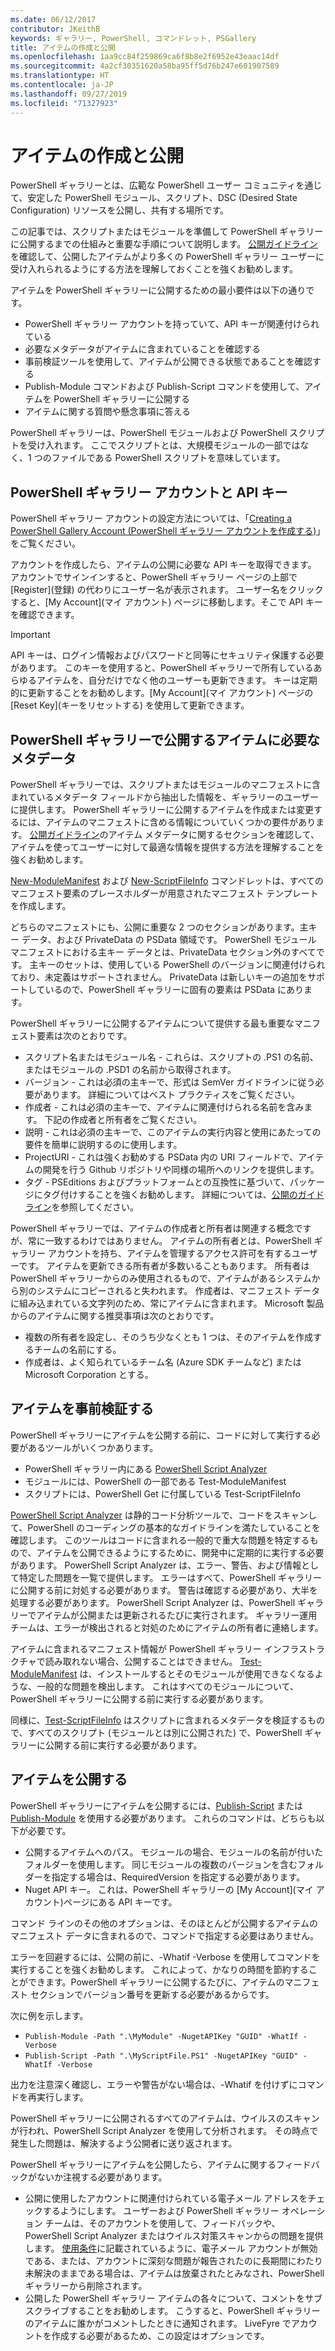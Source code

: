 ```yaml
---
ms.date: 06/12/2017
contributor: JKeithB
keywords: ギャラリー, PowerShell, コマンドレット, PSGallery
title: アイテムの作成と公開
ms.openlocfilehash: 1aa9cc84f259869ca6f8b8e2f6952e43eaac14df
ms.sourcegitcommit: 4a2cf30351620a58ba95ff5d76b247e601907589
ms.translationtype: HT
ms.contentlocale: ja-JP
ms.lasthandoff: 09/27/2019
ms.locfileid: "71327923"
---
```

# <a name="creating-and-publishing-an-item"></a>アイテムの作成と公開

PowerShell ギャラリーとは、広範な PowerShell ユーザー コミュニティを通じて、安定した PowerShell モジュール、スクリプト、DSC (Desired State Configuration) リソースを公開し、共有する場所です。

この記事では、スクリプトまたはモジュールを準備して PowerShell ギャラリーに公開するまでの仕組みと重要な手順について説明します。 [公開ガイドライン](../../concepts/publishing-guidelines.md)を確認して、公開したアイテムがより多くの PowerShell ギャラリー ユーザーに受け入れられるようにする方法を理解しておくことを強くお勧めします。

アイテムを PowerShell ギャラリーに公開するための最小要件は以下の通りです。

- PowerShell ギャラリー アカウントを持っていて、API キーが関連付けられている
- 必要なメタデータがアイテムに含まれていることを確認する
- 事前検証ツールを使用して、アイテムが公開できる状態であることを確認する
- Publish-Module コマンドおよび Publish-Script コマンドを使用して、アイテムを PowerShell ギャラリーに公開する
- アイテムに関する質問や懸念事項に答える

PowerShell ギャラリーは、PowerShell モジュールおよび PowerShell スクリプトを受け入れます。 ここでスクリプトとは、大規模モジュールの一部ではなく、1 つのファイルである PowerShell スクリプトを意味しています。

## <a name="powershell-gallery-account-and-api-key"></a>PowerShell ギャラリー アカウントと API キー

PowerShell ギャラリー アカウントの設定方法については、「[Creating a PowerShell Gallery Account (PowerShell ギャラリー アカウントを作成する)](creating-an-account.md)」をご覧ください。

アカウントを作成したら、アイテムの公開に必要な API キーを取得できます。 アカウントでサインインすると、PowerShell ギャラリー ページの上部で [Register]\(登録\) の代わりにユーザー名が表示されます。 ユーザー名をクリックすると、[My Account]\(マイ アカウント\) ページに移動します。そこで API キーを確認できます。

> [!IMPORTANT]
> API キーは、ログイン情報およびパスワードと同等にセキュリティ保護する必要があります。 このキーを使用すると、PowerShell ギャラリーで所有しているあらゆるアイテムを、自分だけでなく他のユーザーも更新できます。 キーは定期的に更新することをお勧めします。[My Account]\(マイ アカウント\) ページの [Reset Key]\(キーをリセットする\) を使用して更新できます。

## <a name="required-metadata-for-items-published-to-the-powershell-gallery"></a>PowerShell ギャラリーで公開するアイテムに必要なメタデータ

PowerShell ギャラリーでは、スクリプトまたはモジュールのマニフェストに含まれているメタデータ フィールドから抽出した情報を、ギャラリーのユーザーに提供します。 PowerShell ギャラリーに公開するアイテムを作成または変更するには、アイテムのマニフェストに含める情報についていくつかの要件があります。 [公開ガイドライン](../../concepts/publishing-guidelines.md)のアイテム メタデータに関するセクションを確認して、アイテムを使ってユーザーに対して最適な情報を提供する方法を理解することを強くお勧めします。

[New-ModuleManifest](/powershell/module/microsoft.powershell.core/new-modulemanifest) および [New-ScriptFileInfo](/powershell/module/PowerShellGet/New-ScriptFileInfo) コマンドレットは、すべてのマニフェスト要素のプレースホルダーが用意されたマニフェスト テンプレートを作成します。

どちらのマニフェストにも、公開に重要な 2 つのセクションがあります。主キー データ、および PrivateData の PSData 領域です。 PowerShell モジュール マニフェストにおける主キー データとは、PrivateData セクション外のすべてです。 主キーのセットは、使用している PowerShell のバージョンに関連付けられており、未定義はサポートされません。 PrivateData は新しいキーの追加をサポートしているので、PowerShell ギャラリーに固有の要素は PSData にあります。

PowerShell ギャラリーに公開するアイテムについて提供する最も重要なマニフェスト要素は次のとおりです。

- スクリプト名またはモジュール名 - これらは、スクリプトの .PS1 の名前、またはモジュールの .PSD1 の名前から取得されます。
- バージョン - これは必須の主キーで、形式は SemVer ガイドラインに従う必要があります。 詳細についてはベスト プラクティスをご覧ください。
- 作成者 - これは必須の主キーで、アイテムに関連付けられる名前を含みます。 下記の作成者と所有者をご覧ください。
- 説明 - これは必須の主キーで、このアイテムの実行内容と使用にあたっての要件を簡単に説明するのに使用します。
- ProjectURI - これは強くお勧めする PSData 内の URI フィールドで、アイテムの開発を行う Github リポジトリや同様の場所へのリンクを提供します。
- タグ - PSEditions およびプラットフォームとの互換性に基づいて、パッケージにタグ付けすることを強くお勧めします。 詳細については、[公開のガイドライン](../../concepts/publishing-guidelines.md#tag-your-package-with-the-compatible-pseditions-and-platforms)を参照してください。

PowerShell ギャラリーでは、アイテムの作成者と所有者は関連する概念ですが、常に一致するわけではありません。 アイテムの所有者とは、PowerShell ギャラリー アカウントを持ち、アイテムを管理するアクセス許可を有するユーザーです。 アイテムを更新できる所有者が多数いることもあります。 所有者は PowerShell ギャラリーからのみ使用されるもので、アイテムがあるシステムから別のシステムにコピーされると失われます。 作成者は、マニフェスト データに組み込まれている文字列のため、常にアイテムに含まれます。 Microsoft 製品からのアイテムに関する推奨事項は次のとおりです。

- 複数の所有者を設定し、そのうち少なくとも 1 つは、そのアイテムを作成するチームの名前にする。
- 作成者は、よく知られているチーム名 (Azure SDK チームなど) または Microsoft Corporation とする。

## <a name="pre-validate-your-item"></a>アイテムを事前検証する

PowerShell ギャラリーにアイテムを公開する前に、コードに対して実行する必要があるツールがいくつかあります。

- PowerShell ギャラリー内にある [PowerShell Script Analyzer](https://www.powershellgallery.com/packages/PSScriptAnalyzer/)
- モジュールには、PowerShell の一部である Test-ModuleManifest
- スクリプトには、PowerShell Get に付属している Test-ScriptFileInfo

[PowerShell Script Analyzer](https://www.powershellgallery.com/packages/PSScriptAnalyzer/) は静的コード分析ツールで、コードをスキャンして、PowerShell のコーディングの基本的なガイドラインを満たしていることを確認します。 このツールはコードに含まれる一般的で重大な問題を特定するもので、アイテムを公開できるようにするために、開発中に定期的に実行する必要があります。 PowerShell Script Analyzer は、エラー、警告、および情報として特定した問題を一覧で提供します。 エラーはすべて、PowerShell ギャラリーに公開する前に対処する必要があります。 警告は確認する必要があり、大半を処理する必要があります。 PowerShell Script Analyzer は、PowerShell ギャラリーでアイテムが公開または更新されるたびに実行されます。 ギャラリー運用チームは、エラーが検出されると対処のためにアイテムの所有者に連絡します。

アイテムに含まれるマニフェスト情報が PowerShell ギャラリー インフラストラクチャで読み取れない場合、公開することはできません。 [Test-ModuleManifest](/powershell/module/microsoft.powershell.core/test-modulemanifest) は、インストールするとそのモジュールが使用できなくなるような、一般的な問題を検出します。 これはすべてのモジュールについて、PowerShell ギャラリーに公開する前に実行する必要があります。

同様に、[Test-ScriptFileInfo](/powershell/module/PowerShellGet/test-scriptfileinfo) はスクリプトに含まれるメタデータを検証するもので、すべてのスクリプト (モジュールとは別に公開された) で、PowerShell ギャラリーに公開する前に実行する必要があります。

## <a name="publishing-items"></a>アイテムを公開する

PowerShell ギャラリーにアイテムを公開するには、[Publish-Script](/powershell/module/PowerShellGet/publish-script) または [Publish-Module](/powershell/module/PowerShellGet/publish-module) を使用する必要があります。 これらのコマンドは、どちらも以下が必要です。

- 公開するアイテムへのパス。 モジュールの場合、モジュールの名前が付いたフォルダーを使用します。 同じモジュールの複数のバージョンを含むフォルダーを指定する場合は、RequiredVersion を指定する必要があります。
- Nuget API キー。 これは、PowerShell ギャラリーの [My Account]\(マイ アカウント\)ページにある API キーです。

コマンド ラインのその他のオプションは、そのほとんどが公開するアイテムのマニフェスト データに含まれるので、コマンドで指定する必要はありません。

エラーを回避するには、公開の前に、-Whatif -Verbose を使用してコマンドを実行することを強くお勧めします。 これによって、かなりの時間を節約することができます。PowerShell ギャラリーに公開するたびに、アイテムのマニフェスト セクションでバージョン番号を更新する必要があるからです。

次に例を示します。

* `Publish-Module -Path ".\MyModule" -NugetAPIKey "GUID" -WhatIf -Verbose`
* `Publish-Script -Path ".\MyScriptFile.PS1" -NugetAPIKey "GUID" -WhatIf -Verbose`

出力を注意深く確認し、エラーや警告がない場合は、-Whatif を付けずにコマンドを再実行します。

PowerShell ギャラリーに公開されるすべてのアイテムは、ウイルスのスキャンが行われ、PowerShell Script Analyzer を使用して分析されます。 その時点で発生した問題は、解決するよう公開者に送り返されます。

PowerShell ギャラリーにアイテムを公開したら、アイテムに関するフィードバックがないか注視する必要があります。

- 公開に使用したアカウントに関連付けられている電子メール アドレスをチェックするようにします。 ユーザーおよび PowerShell ギャラリー オペレーション チームは、そのアカウントを使用して、フィードバックや、PowerShell Script Analyzer またはウイルス対策スキャンからの問題を提供します。 [使用条件](https://www.powershellgallery.com/policies/Terms)に記載されているように、電子メール アカウントが無効である、または、アカウントに深刻な問題が報告されたのに長期間にわたり未解決のままである場合は、アイテムは放棄されたとみなされ、PowerShell ギャラリーから削除されます。
- 公開した PowerShell ギャラリー アイテムの各々について、コメントをサブスクライブすることをお勧めします。 こうすると、PowerShell ギャラリーのアイテムに誰かがコメントしたときに通知されます。 LiveFyre でアカウントを作成する必要があるため、この設定はオプションです。
